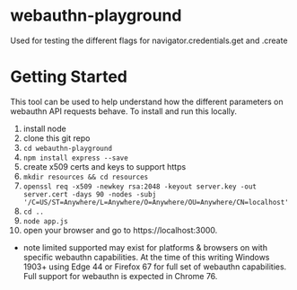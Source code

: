 # webauthn-playground
Used for testing the different flags for navigator.credentials.get and .create

# Getting Started
This tool can be used to help understand how the different parameters on webauthn API requests behave.
To install and run this locally.

1.  install node
1.  clone this git repo
1.  `cd webauthn-playground`
1.  `npm install express --save`
1.  create x509 certs and keys to support https
  1. `mkdir resources && cd resources`
  1. `openssl req -x509 -newkey rsa:2048 -keyout server.key -out server.cert -days 90 -nodes -subj '/C=US/ST=Anywhere/L=Anywhere/O=Anywhere/OU=Anywhere/CN=localhost'`
1.  `cd ..`
1.  `node app.js`
1.  open your browser and go to https://localhost:3000.
  * note limited supported may exist for platforms & browsers on with specific webauthn capabilities.  At the time of this writing Windows 1903+ using Edge 44 or Firefox 67 for full set of webauthn capabilities.  Full support for webauthn is expected in Chrome 76. 

  